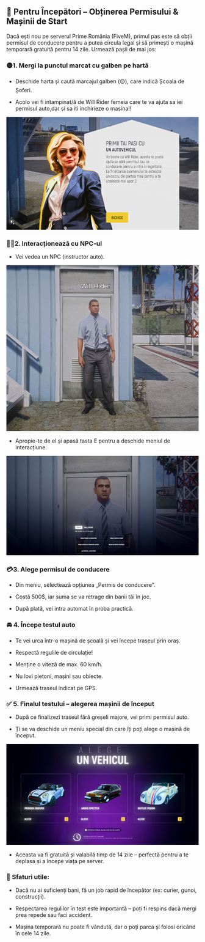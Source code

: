 
## 🚗 Pentru Începători – Obținerea Permisului & Mașinii de Start
Dacă ești nou pe serverul Prime România (FiveM), primul pas este să obții permisul de conducere pentru a putea circula legal și să primești o mașină temporară gratuită pentru 14 zile. Urmează pașii de mai jos:

### 🟡1. Mergi la punctul marcat cu galben pe hartă
* Deschide harta și caută marcajul galben (🟡), care indică Școala de Șoferi.

* Acolo vei fi intampinat/ă de Will Rider femeia care te va ajuta sa iei permisul auto,dar si sa iti inchirieze o masina!!

![Tutorial](/public/img/tut1.png)

### 🧍‍♂️2. Interacționează cu NPC-ul
* Vei vedea un NPC (instructor auto).

![Tutorial](/public/img/tut2.png)

* Apropie-te de el și apasă tasta E pentru a deschide meniul de interacțiune.

![Tutorial](/public/img/tut3.png)

### 💳3. Alege permisul de conducere
* Din meniu, selectează opțiunea „Permis de conducere”.

* Costă 500$, iar suma se va retrage din banii tăi în joc.

* După plată, vei intra automat în proba practică.

### 🚘 4. Începe testul auto
* Te vei urca într-o mașină de școală și vei începe traseul prin oraș.

* Respectă regulile de circulație!

* Menține o viteză de max. 60 km/h.

* Nu lovi pietoni, mașini sau obiecte.

* Urmează traseul indicat pe GPS.

### ✅ 5. Finalul testului – alegerea mașinii de început
* După ce finalizezi traseul fără greșeli majore, vei primi permisul auto.

* Ți se va deschide un meniu special din care îți poți alege o mașină de început.

![Tutorial](/public/img/tut4.png)

* Aceasta va fi gratuită și valabilă timp de 14 zile – perfectă pentru a te deplasa și a începe viața pe server.

### 🎯 Sfaturi utile:

* Dacă nu ai suficienți bani, fă un job rapid de începător (ex: curier, gunoi, construcții).

* Respectarea regulilor în test este importantă – poți fi respins dacă mergi prea repede sau faci accident.

* Mașina temporară nu poate fi vândută, dar o poți parca și folosi oricând în cele 14 zile.
